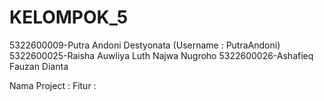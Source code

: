 # KELOMPOK_5

5322600009-Putra Andoni Destyonata (Username : PutraAndoni)
5322600025-Raisha Auwliya Luth Najwa Nugroho
5322600026-Ashafieq Fauzan Dianta 

Nama Project  : 
Fitur         :
